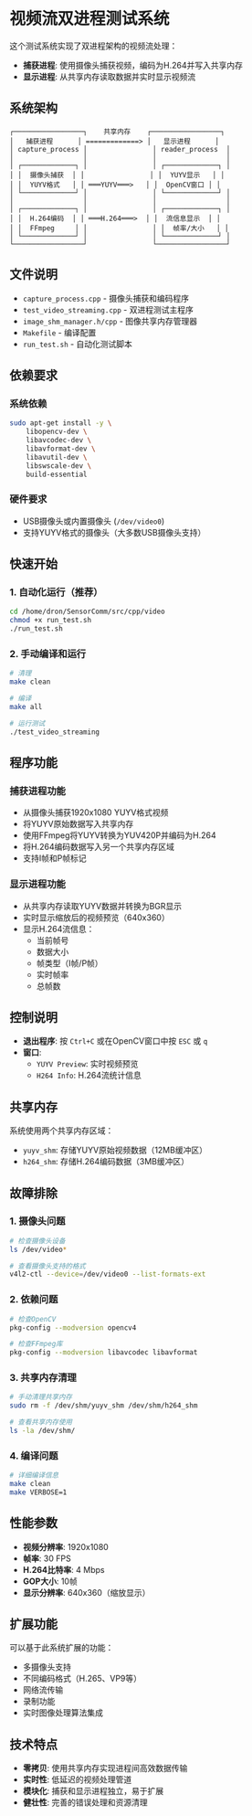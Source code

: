 # 视频流双进程测试系统

这个测试系统实现了双进程架构的视频流处理：
- **捕获进程**: 使用摄像头捕获视频，编码为H.264并写入共享内存
- **显示进程**: 从共享内存读取数据并实时显示视频流

## 系统架构

```
┌─────────────────┐    共享内存    ┌─────────────────┐
│   捕获进程      │ =============> │   显示进程      │
│ capture_process │                │ reader_process  │
│                 │                │                 │
│ ┌─────────────┐ │                │ ┌─────────────┐ │
│ │  摄像头捕获  │ │                │ │  YUYV显示   │ │
│ │  YUYV格式   │ │ ═══YUYV═══>   │ │  OpenCV窗口 │ │
│ └─────────────┘ │                │ └─────────────┘ │
│                 │                │                 │
│ ┌─────────────┐ │                │ ┌─────────────┐ │
│ │  H.264编码  │ │ ═══H.264═══>  │ │  流信息显示  │ │
│ │  FFmpeg     │ │                │ │  帧率/大小   │ │
│ └─────────────┘ │                │ └─────────────┘ │
└─────────────────┘                └─────────────────┘
```

## 文件说明

- `capture_process.cpp` - 摄像头捕获和编码程序
- `test_video_streaming.cpp` - 双进程测试主程序
- `image_shm_manager.h/cpp` - 图像共享内存管理器
- `Makefile` - 编译配置
- `run_test.sh` - 自动化测试脚本

## 依赖要求

### 系统依赖
```bash
sudo apt-get install -y \
    libopencv-dev \
    libavcodec-dev \
    libavformat-dev \
    libavutil-dev \
    libswscale-dev \
    build-essential
```

### 硬件要求
- USB摄像头或内置摄像头 (`/dev/video0`)
- 支持YUYV格式的摄像头（大多数USB摄像头支持）

## 快速开始

### 1. 自动化运行（推荐）
```bash
cd /home/dron/SensorComm/src/cpp/video
chmod +x run_test.sh
./run_test.sh
```

### 2. 手动编译和运行
```bash
# 清理
make clean

# 编译
make all

# 运行测试
./test_video_streaming
```

## 程序功能

### 捕获进程功能
- 从摄像头捕获1920x1080 YUYV格式视频
- 将YUYV原始数据写入共享内存
- 使用FFmpeg将YUYV转换为YUV420P并编码为H.264
- 将H.264编码数据写入另一个共享内存区域
- 支持I帧和P帧标记

### 显示进程功能
- 从共享内存读取YUYV数据并转换为BGR显示
- 实时显示缩放后的视频预览（640x360）
- 显示H.264流信息：
  - 当前帧号
  - 数据大小
  - 帧类型（I帧/P帧）
  - 实时帧率
  - 总帧数

## 控制说明

- **退出程序**: 按 `Ctrl+C` 或在OpenCV窗口中按 `ESC` 或 `q`
- **窗口**: 
  - `YUYV Preview`: 实时视频预览
  - `H264 Info`: H.264流统计信息

## 共享内存

系统使用两个共享内存区域：
- `yuyv_shm`: 存储YUYV原始视频数据（12MB缓冲区）
- `h264_shm`: 存储H.264编码数据（3MB缓冲区）

## 故障排除

### 1. 摄像头问题
```bash
# 检查摄像头设备
ls /dev/video*

# 查看摄像头支持的格式
v4l2-ctl --device=/dev/video0 --list-formats-ext
```

### 2. 依赖问题
```bash
# 检查OpenCV
pkg-config --modversion opencv4

# 检查FFmpeg库
pkg-config --modversion libavcodec libavformat
```

### 3. 共享内存清理
```bash
# 手动清理共享内存
sudo rm -f /dev/shm/yuyv_shm /dev/shm/h264_shm

# 查看共享内存使用
ls -la /dev/shm/
```

### 4. 编译问题
```bash
# 详细编译信息
make clean
make VERBOSE=1
```

## 性能参数

- **视频分辨率**: 1920x1080
- **帧率**: 30 FPS
- **H.264比特率**: 4 Mbps
- **GOP大小**: 10帧
- **显示分辨率**: 640x360（缩放显示）

## 扩展功能

可以基于此系统扩展的功能：
- 多摄像头支持
- 不同编码格式（H.265、VP9等）
- 网络流传输
- 录制功能
- 实时图像处理算法集成

## 技术特点

- **零拷贝**: 使用共享内存实现进程间高效数据传输
- **实时性**: 低延迟的视频处理管道
- **模块化**: 捕获和显示进程独立，易于扩展
- **健壮性**: 完善的错误处理和资源清理